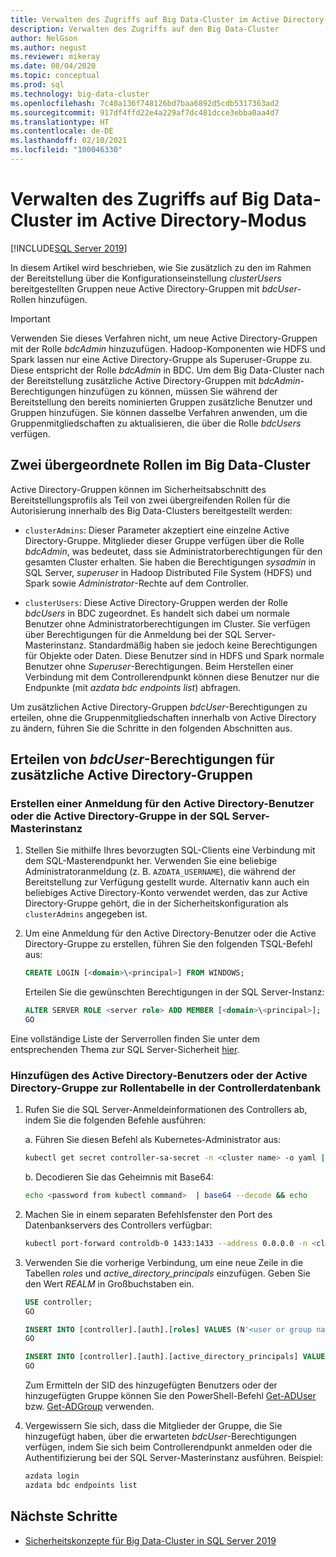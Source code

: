 ```yaml
---
title: Verwalten des Zugriffs auf Big Data-Cluster im Active Directory-Modus
description: Verwalten des Zugriffs auf den Big Data-Cluster
author: NelGson
ms.author: negust
ms.reviewer: mikeray
ms.date: 08/04/2020
ms.topic: conceptual
ms.prod: sql
ms.technology: big-data-cluster
ms.openlocfilehash: 7c40a136f748126bd7baa6892d5cdb5317363ad2
ms.sourcegitcommit: 917df4ffd22e4a229af7dc481dcce3ebba0aa4d7
ms.translationtype: HT
ms.contentlocale: de-DE
ms.lasthandoff: 02/10/2021
ms.locfileid: "100046330"
---
```

# <a name="manage-big-data-cluster-access-in-active-directory-mode"></a>Verwalten des Zugriffs auf Big Data-Cluster im Active Directory-Modus

[!INCLUDE[SQL Server 2019](../includes/applies-to-version/sqlserver2019.md)]

In diesem Artikel wird beschrieben, wie Sie zusätzlich zu den im Rahmen der Bereitstellung über die Konfigurationseinstellung *clusterUsers* bereitgestellten Gruppen neue Active Directory-Gruppen mit *bdcUser*-Rollen hinzufügen.

>[!IMPORTANT]
>Verwenden Sie dieses Verfahren nicht, um neue Active Directory-Gruppen mit der Rolle *bdcAdmin* hinzuzufügen. Hadoop-Komponenten wie HDFS und Spark lassen nur eine Active Directory-Gruppe als Superuser-Gruppe zu. Diese entspricht der Rolle *bdcAdmin* in BDC. Um dem Big Data-Cluster nach der Bereitstellung zusätzliche Active Directory-Gruppen mit *bdcAdmin*-Berechtigungen hinzufügen zu können, müssen Sie während der Bereitstellung den bereits nominierten Gruppen zusätzliche Benutzer und Gruppen hinzufügen. Sie können dasselbe Verfahren anwenden, um die Gruppenmitgliedschaften zu aktualisieren, die über die Rolle *bdcUsers* verfügen.

## <a name="two-overarching-roles-in-the-big-data-cluster"></a>Zwei übergeordnete Rollen im Big Data-Cluster

Active Directory-Gruppen können im Sicherheitsabschnitt des Bereitstellungsprofils als Teil von zwei übergreifenden Rollen für die Autorisierung innerhalb des Big Data-Clusters bereitgestellt werden:

* `clusterAdmins`: Dieser Parameter akzeptiert eine einzelne Active Directory-Gruppe. Mitglieder dieser Gruppe verfügen über die Rolle *bdcAdmin*, was bedeutet, dass sie Administratorberechtigungen für den gesamten Cluster erhalten. Sie haben die Berechtigungen *sysadmin* in SQL Server, *superuser* in Hadoop Distributed File System (HDFS) und Spark sowie *Administrator*-Rechte auf dem Controller.

* `clusterUsers`: Diese Active Directory-Gruppen werden der Rolle *bdcUsers* in BDC zugeordnet. Es handelt sich dabei um normale Benutzer ohne Administratorberechtigungen im Cluster. Sie verfügen über Berechtigungen für die Anmeldung bei der SQL Server-Masterinstanz. Standardmäßig haben sie jedoch keine Berechtigungen für Objekte oder Daten. Diese Benutzer sind in HDFS und Spark normale Benutzer ohne *Superuser*-Berechtigungen. Beim Herstellen einer Verbindung mit dem Controllerendpunkt können diese Benutzer nur die Endpunkte (mit *azdata bdc endpoints list*) abfragen.

Um zusätzlichen Active Directory-Gruppen *bdcUser*-Berechtigungen zu erteilen, ohne die Gruppenmitgliedschaften innerhalb von Active Directory zu ändern, führen Sie die Schritte in den folgenden Abschnitten aus.

## <a name="grant-bdcuser-permissions-to-additional-active-directory-groups"></a>Erteilen von *bdcUser*-Berechtigungen für zusätzliche Active Directory-Gruppen

### <a name="create-a-login-for-the-active-directory-user-or-group-in-the-sql-server-master-instance"></a>Erstellen einer Anmeldung für den Active Directory-Benutzer oder die Active Directory-Gruppe in der SQL Server-Masterinstanz

1. Stellen Sie mithilfe Ihres bevorzugten SQL-Clients eine Verbindung mit dem SQL-Masterendpunkt her. Verwenden Sie eine beliebige Administratoranmeldung (z. B. `AZDATA_USERNAME`), die während der Bereitstellung zur Verfügung gestellt wurde. Alternativ kann auch ein beliebiges Active Directory-Konto verwendet werden, das zur Active Directory-Gruppe gehört, die in der Sicherheitskonfiguration als `clusterAdmins` angegeben ist.

1. Um eine Anmeldung für den Active Directory-Benutzer oder die Active Directory-Gruppe zu erstellen, führen Sie den folgenden TSQL-Befehl aus:

   ```sql
   CREATE LOGIN [<domain>\<principal>] FROM WINDOWS;
   ```

   Erteilen Sie die gewünschten Berechtigungen in der SQL Server-Instanz:

   ```sql
   ALTER SERVER ROLE <server role> ADD MEMBER [<domain>\<principal>];
   GO
   ```

Eine vollständige Liste der Serverrollen finden Sie unter dem entsprechenden Thema zur SQL Server-Sicherheit [hier](../relational-databases/security/authentication-access/server-level-roles.md).

### <a name="add-the-active-directory-user-or-group-to-the-roles-table-in-the-controller-database"></a>Hinzufügen des Active Directory-Benutzers oder der Active Directory-Gruppe zur Rollentabelle in der Controllerdatenbank

1. Rufen Sie die SQL Server-Anmeldeinformationen des Controllers ab, indem Sie die folgenden Befehle ausführen:

   a. Führen Sie diesen Befehl als Kubernetes-Administrator aus:

   ```bash
   kubectl get secret controller-sa-secret -n <cluster name> -o yaml | grep password
   ```

   b. Decodieren Sie das Geheimnis mit Base64:

   ```bash
   echo <password from kubectl command>  | base64 --decode && echo
   ```

1. Machen Sie in einem separaten Befehlsfenster den Port des Datenbankservers des Controllers verfügbar:

   ```bash
   kubectl port-forward controldb-0 1433:1433 --address 0.0.0.0 -n <cluster name>
   ```

1. Verwenden Sie die vorherige Verbindung, um eine neue Zeile in die Tabellen *roles* und *active_directory_principals* einzufügen. Geben Sie den Wert *REALM* in Großbuchstaben ein.

   ```sql
   USE controller;
   GO

   INSERT INTO [controller].[auth].[roles] VALUES (N'<user or group name>@<REALM>', 'bdcUser')
   GO

   INSERT INTO [controller].[auth].[active_directory_principals] VALUES (N'<user or group name>@<REALM>', N'<SID>')
   GO
   ```

   Zum Ermitteln der SID des hinzugefügten Benutzers oder der hinzugefügten Gruppe können Sie den PowerShell-Befehl [Get-ADUser](/powershell/module/addsadministration/get-aduser/) bzw. [Get-ADGroup](/powershell/module/addsadministration/get-adgroup/) verwenden.

2. Vergewissern Sie sich, dass die Mitglieder der Gruppe, die Sie hinzugefügt haben, über die erwarteten *bdcUser*-Berechtigungen verfügen, indem Sie sich beim Controllerendpunkt anmelden oder die Authentifizierung bei der SQL Server-Masterinstanz ausführen. Beispiel:

   ```bash
   azdata login
   azdata bdc endpoints list
   ```

## <a name="next-steps"></a>Nächste Schritte

- [Sicherheitskonzepte für Big Data-Cluster in SQL Server 2019](concept-security.md)
